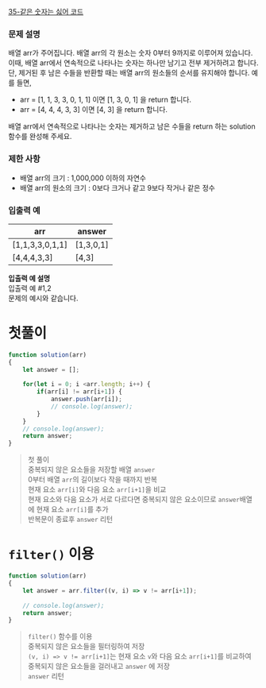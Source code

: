 [35-같은 숫자는 싫어 코드](../codes/35같은_숫자는_싫어.js)  

### 문제 설명
배열 arr가 주어집니다. 배열 arr의 각 원소는 숫자 0부터 9까지로 이루어져 있습니다. 이때, 배열 arr에서 연속적으로 나타나는 숫자는 하나만 남기고 전부 제거하려고 합니다. 단, 제거된 후 남은 수들을 반환할 때는 배열 arr의 원소들의 순서를 유지해야 합니다. 예를 들면,

- arr = [1, 1, 3, 3, 0, 1, 1] 이면 [1, 3, 0, 1] 을 return 합니다.
- arr = [4, 4, 4, 3, 3] 이면 [4, 3] 을 return 합니다.  
  
배열 arr에서 연속적으로 나타나는 숫자는 제거하고 남은 수들을 return 하는 solution 함수를 완성해 주세요.

### 제한 사항  
- 배열 arr의 크기 : 1,000,000 이하의 자연수  
- 배열 arr의 원소의 크기 : 0보다 크거나 같고 9보다 작거나 같은 정수  

### 입출력 예   
| arr | answer | 
| --- | --- | 
| [1,1,3,3,0,1,1] | [1,3,0,1] | 
| [4,4,4,3,3] | [4,3] | 

**입출력 예 설명**  
입출력 예 #1,2  
문제의 예시와 같습니다.  

# 첫풀이  
```jsx
function solution(arr)
{
    let answer = [];
    
    for(let i = 0; i <arr.length; i++) {
        if(arr[i] != arr[i+1]) {
            answer.push(arr[i]);
            // console.log(answer);
        }
    }
    // console.log(answer);
    return answer;
}
```
> 첫 풀이  
> 중복되지 않은 요소들을 저장할 배열 `answer`  
> 0부터 배열 `arr`의 길이보다 작을 때까지 반복  
> 현재 요소 `arr[i]`와 다음 요소 `arr[i+1]`을 비교  
> 현재 요소와 다음 요소가 서로 다르다면 중복되지 않은 요소이므로 `answer`배열에 현재 요소 `arr[i]`를 추가  
> 반복문이 종료후  `answer` 리턴  

# `filter()` 이용  
```jsx
function solution(arr)
{
    let answer = arr.filter((v, i) => v != arr[i+1]);
    
    // console.log(answer);
    return answer;
}
```
> `filter()` 함수를 이용  
> 중복되지 않은 요소들을 필터링하여 저장  
>  `(v, i) => v != arr[i+1]`는 현재 요소 `v`와 다음 요소 `arr[i+1]`를 비교하여 중복되지 않은 요소들을 걸러내고 `answer` 에 저장    
> `answer` 리턴  



